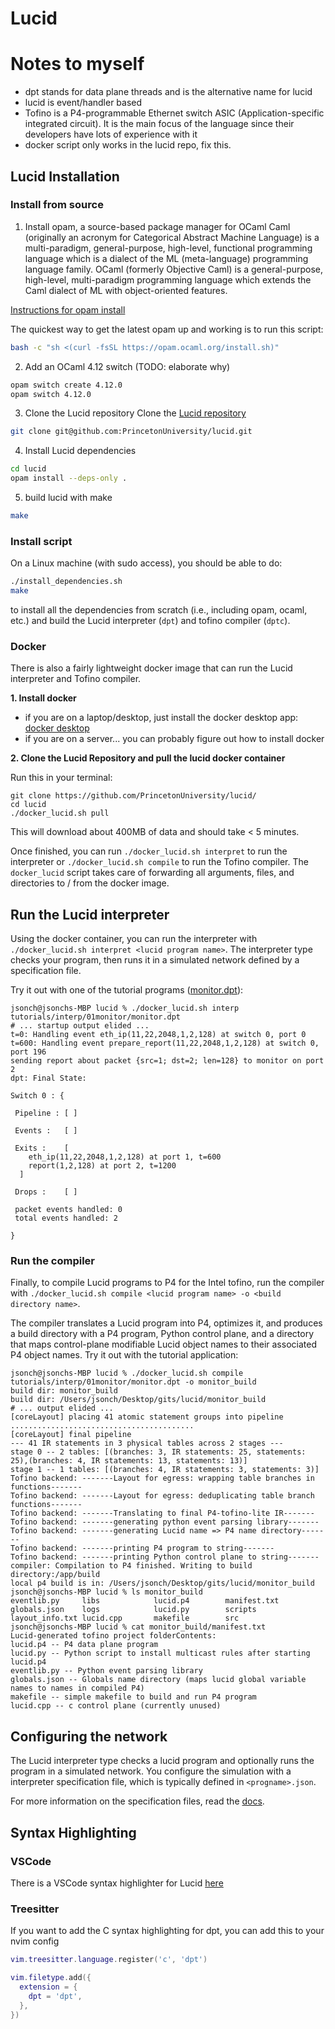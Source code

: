# Lucid

# Notes to myself
- dpt stands for data plane threads and is the alternative name for lucid
- lucid is event/handler based
- Tofino is a P4-programmable Ethernet switch ASIC (Application-specific integrated circuit).
    It is the main focus of the language since their developers have lots of experience with it
- docker script only works in the lucid repo, fix this.


## Lucid Installation
### Install from source
1. Install opam, a source-based package manager for OCaml
Caml (originally an acronym for Categorical Abstract Machine Language) is a multi-paradigm, general-purpose, high-level, functional programming language which is a dialect of the ML (meta-language) programming language family. OCaml (formerly Objective Caml) is a general-purpose, high-level, multi-paradigm programming language which extends the Caml dialect of ML with object-oriented features.

[Instructions for opam install](https://opam.ocaml.org/doc/Install.html)

The quickest way to get the latest opam up and working is to run this script:
```bash
bash -c "sh <(curl -fsSL https://opam.ocaml.org/install.sh)"
```

2. Add an OCaml 4.12 switch (TODO: elaborate why)
```bash
opam switch create 4.12.0
opam switch 4.12.0
```

3. Clone the Lucid repository
Clone the [Lucid repository](https://github.com/PrincetonUniversity/lucid)

```bash
git clone git@github.com:PrincetonUniversity/lucid.git
```

4. Install Lucid dependencies
```bash
cd lucid
opam install --deps-only .
```
5. build lucid with make
```bash
make
```

### Install script
On a Linux machine (with sudo access), you should be able to do:
```bash
./install_dependencies.sh
make
```
to install all the dependencies from scratch (i.e., including opam, ocaml, etc.) and build the Lucid interpreter (`dpt`) and tofino compiler (`dptc`).

### Docker
There is also a fairly lightweight docker image that can run the Lucid interpreter and Tofino compiler. 

**1. Install docker**
  - if you are on a laptop/desktop, just install the docker desktop app: [docker desktop](https://www.docker.com/products/docker-desktop/)
  - if you are on a server... you can probably figure out how to install docker

**2. Clone the Lucid Repository and pull the lucid docker container**

Run this in your terminal:
```
git clone https://github.com/PrincetonUniversity/lucid/
cd lucid
./docker_lucid.sh pull
```

This will download about 400MB of data and should take < 5 minutes. 

Once finished, you can run `./docker_lucid.sh interpret` to run the interpreter or `./docker_lucid.sh compile` to run the Tofino compiler. The `docker_lucid` script takes care of forwarding all arguments, files, and directories to / from the docker image.

## Run the Lucid interpreter

Using the docker container, you can run the interpreter with `./docker_lucid.sh interpret <lucid program name>`. The interpreter type checks your program, then runs it in a simulated network defined by a specification file. 

Try it out with one of the tutorial programs ([monitor.dpt](https://github.com/PrincetonUniversity/lucid/blob/main/tutorials/interp/01monitor/monitor.dpt)):

```
jsonch@jsonchs-MBP lucid % ./docker_lucid.sh interp tutorials/interp/01monitor/monitor.dpt
# ... startup output elided ...
t=0: Handling event eth_ip(11,22,2048,1,2,128) at switch 0, port 0
t=600: Handling event prepare_report(11,22,2048,1,2,128) at switch 0, port 196
sending report about packet {src=1; dst=2; len=128} to monitor on port 2
dpt: Final State:

Switch 0 : {

 Pipeline : [ ]

 Events :   [ ]

 Exits :    [
    eth_ip(11,22,2048,1,2,128) at port 1, t=600
    report(1,2,128) at port 2, t=1200
  ]

 Drops :    [ ]

 packet events handled: 0
 total events handled: 2

}
```

### Run the compiler

Finally, to compile Lucid programs to P4 for the Intel tofino, run the compiler with `./docker_lucid.sh compile <lucid program name> -o <build directory name>`.

The compiler translates a Lucid program into P4, optimizes it, and produces a build directory with a P4 program, Python control plane, and a directory that maps control-plane modifiable Lucid object names to their associated P4 object names. 
Try it out with the tutorial application: 

```
jsonch@jsonchs-MBP lucid % ./docker_lucid.sh compile tutorials/interp/01monitor/monitor.dpt -o monitor_build
build dir: monitor_build
build dir: /Users/jsonch/Desktop/gits/lucid/monitor_build
# ... output elided ...
[coreLayout] placing 41 atomic statement groups into pipeline
.........................................
[coreLayout] final pipeline
--- 41 IR statements in 3 physical tables across 2 stages ---
stage 0 -- 2 tables: [(branches: 3, IR statements: 25, statements: 25),(branches: 4, IR statements: 13, statements: 13)]
stage 1 -- 1 tables: [(branches: 4, IR statements: 3, statements: 3)]
Tofino backend: -------Layout for egress: wrapping table branches in functions-------
Tofino backend: -------Layout for egress: deduplicating table branch functions-------
Tofino backend: -------Translating to final P4-tofino-lite IR-------
Tofino backend: -------generating python event parsing library-------
Tofino backend: -------generating Lucid name => P4 name directory-------
Tofino backend: -------printing P4 program to string-------
Tofino backend: -------printing Python control plane to string-------
compiler: Compilation to P4 finished. Writing to build directory:/app/build
local p4 build is in: /Users/jsonch/Desktop/gits/lucid/monitor_build
jsonch@jsonchs-MBP lucid % ls monitor_build
eventlib.py     libs            lucid.p4        manifest.txt
globals.json    logs            lucid.py        scripts
layout_info.txt lucid.cpp       makefile        src
jsonch@jsonchs-MBP lucid % cat monitor_build/manifest.txt 
Lucid-generated tofino project folderContents: 
lucid.p4 -- P4 data plane program
lucid.py -- Python script to install multicast rules after starting lucid.p4
eventlib.py -- Python event parsing library
globals.json -- Globals name directory (maps lucid global variable names to names in compiled P4)
makefile -- simple makefile to build and run P4 program
lucid.cpp -- c control plane (currently unused)
```

## Configuring the network
The Lucid interpreter type checks a lucid program and optionally runs the program in a simulated network. You configure the simulation with a interpreter specification file, which is typically defined in `<progname>.json`.

For more information on the specification files, read the [docs](https://github.com/PrincetonUniversity/lucid/wiki/02-Lucid-interpreter#specification-file).

## Syntax Highlighting
### VSCode

There is a VSCode syntax highlighter for Lucid [here](https://github.com/benherber/Lucid-DPT-VSCode-Extension)

### Treesitter
If you want to add the C syntax highlighting for dpt, you can add this to your nvim config 
```lua
vim.treesitter.language.register('c', 'dpt')

vim.filetype.add({
  extension = {
    dpt = 'dpt',
  },
})
```
